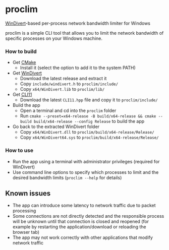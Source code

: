 # proclim
[WinDivert](https://github.com/basil00/WinDivert)-based per-process network bandwidth limiter for Windows


proclim is a simple CLI tool that allows you to limit the network bandwidth of specific processes on your Windows machine.


### How to build
- Get [CMake](https://cmake.org/)
    - Install it (select the option to add it to the system PATH)
- Get [WinDivert](https://github.com/basil00/WinDivert/releases)
    - Download the latest release and extract it
    - Copy `include/windivert.h` to `proclim/include/`
    - Copy `x64/WinDivert.lib` to `proclim/lib/`
- Get [CLI11](https://github.com/CLIUtils/CLI11/releases)
    - Download the latest `CLI11.hpp` file and copy it to `proclim/include/`
- Build the app
    - Open a terminal and cd into the `proclim` folder
    - Run ```cmake --preset=x64-release -B build/x64-release && cmake --build build/x64-release --config Release``` to build the app
- Go back to the extracted WinDivert folder
    - Copy `x64/WinDivert.dll` to `proclim/build/x64-release/Release/`
    - Copy `x64/WinDivert64.sys` to `proclim/build/x64-release/Release/`


### How to use
- Run the app using a terminal with administrator privileges (required for WinDivert)
- Use command line options to specify which processes to limit and the desired bandwidth limits (`proclim --help` for details)


## Known issues
- The app can introduce some latency to network traffic due to packet processing
- Some connections are not directly detected and the responsible process will be unknown until that connection is closed and reopened (for example by restarting the application/download or reloading the browser tab)
- The app may not work correctly with other applications that modify network traffic